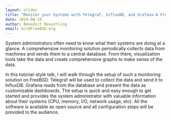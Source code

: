 ```yaml
---
layout: slides
title: "Monitor your Systems with Telegraf, InfluxDB, and Grafana-A FreeBSD-focused Howto"
date: 2019-08-18
author: Benedict Reuschling
email: bcr@FreeBSD.org
---
```

System administrators often need to know what their systems are doing at a glance. A comprehensive monitoring solution periodically collects data from machines and sends them to a central database. From there, visualization tools take the data and create comprehensive graphs to make sense of the data.

In this tutorial-style talk, I will walk through the setup of such a monitoring solution on FreeBSD. Telegraf will be used to collect the data and send it to InfluxDB. Grafana reads from the database and present the data as customizable dashboards. The setup is quick and easy enough to get started and provides the system administrator with valuable information about their systems (CPU, memory, I/O, network usage, etc). All the software is available as open source and all configuration steps will be provided to the audience.
